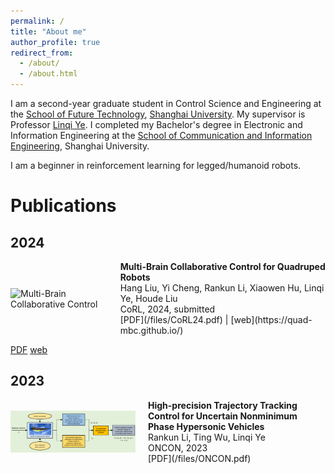 ```yaml
---
permalink: /
title: "About me"
author_profile: true
redirect_from: 
  - /about/
  - /about.html
---
```


I am a second-year graduate student in Control Science and Engineering at the [School of Future Technology](https://ai.shu.edu.cn/), [Shanghai University](https://www.shu.edu.cn/). My supervisor is Professor [Linqi Ye](https://linqi-ye.github.io/). I completed my Bachelor's degree in Electronic and Information Engineering at the [School of Communication and Information Engineering](https://scie.shu.edu.cn/), Shanghai University. 

I am a beginner in reinforcement learning for legged/humanoid robots.

# Publications
## 2024
<div style="display: flex; align-items: center;">
    <img src="../images/2024corl.png" alt="Multi-Brain Collaborative Control" width="200" style="float: left; margin-right: 20px;">
    <div style="display: block;">
      <strong>Multi-Brain Collaborative Control for Quadruped Robots</strong>
      <br>Hang Liu, Yi Cheng, Rankun Li, Xiaowen Hu, Linqi Ye, Houde Liu
      <br>CoRL, 2024, submitted
      <br>[PDF](/files/CoRL24.pdf) | [web](https://quad-mbc.github.io/)
    </div>
</div>

[PDF](/files/CoRL24.pdf)  [web](https://quad-mbc.github.io/)

## 2023

<div style="display: flex; align-items: center;">
    <img src="../images/2023oncon.png" width="200" style="float: left; margin-right: 20px;">
    <div style="display: block;">
      <strong>High-precision Trajectory Tracking Control for Uncertain Nonminimum Phase Hypersonic Vehicles</strong>
      <br>Rankun Li, Ting Wu, Linqi Ye
      <br>ONCON, 2023
      <br>[PDF](/files/ONCON.pdf)
    </div>
</div>

